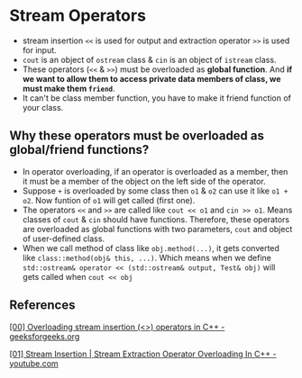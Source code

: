 # Stream Operators

- stream insertion `<<` is used for output and extraction operator `>>` is used for input.
- `cout` is an object of `ostream` class & `cin` is an object of `istream` class.
- These operators (`<<` & `>>`) must be overloaded as **global function**. And **if we want to allow them to access private data members of class, we must make them `friend`**.
- It can't be class member function, you have to make it friend function of your class.

## Why these operators must be overloaded as global/friend functions?

- In operator overloading, if an operator is overloaded as a member, then it must be a member of the object on the left side of the operator.
- Suppose `+` is overloaded by some class then `o1` & `o2` can use it like `o1 + o2`. Now funtion of `o1` will get called (first one).
- The operators `<<` and `>>` are called like `cout << o1` and `cin >> o1`. Means classes of `cout` & `cin` should have functions. Therefore, these operators are overloaded as global functions with two parameters, `cout` and object of user-defined class.
- When we call method of class like `obj.method(...)`, it gets converted like `class::method(obj& this, ...)`. Which means when we define `std::ostream& operator << (std::ostream& output, Test& obj)` will gets called when `cout << obj`

## References

[[00] Overloading stream insertion (<>) operators in C++ - geeksforgeeks.org](https://www.geeksforgeeks.org/overloading-stream-insertion-operators-c/)

[[01] Stream Insertion | Stream Extraction Operator Overloading In C++ - youtube.com](https://www.youtube.com/watch?v=2972LRdyquk)
